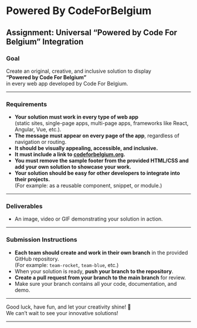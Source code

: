 # Powered By CodeForBelgium

## Assignment: Universal “Powered by Code For Belgium” Integration

### Goal

Create an original, creative, and inclusive solution to display  
**“Powered by Code For Belgium”**  
in every web app developed by Code For Belgium.

---

### Requirements

- **Your solution must work in every type of web app**  
  (static sites, single-page apps, multi-page apps, frameworks like React, Angular, Vue, etc.).
- **The message must appear on every page of the app**, regardless of navigation or routing.
- **It should be visually appealing, accessible, and inclusive.**
- **It must include a link to [codeforbelgium.org](https://codeforbelgium.org).**
- **You must remove the sample footer from the provided HTML/CSS and add your own solution to showcase your work.**
- **Your solution should be easy for other developers to integrate into their projects.**  
  (For example: as a reusable component, snippet, or module.)

---

### Deliverables

- An image, video or GIF demonstrating your solution in action.

---

### Submission Instructions

- **Each team should create and work in their own branch** in the provided GitHub repository.  
  (For example: `team-rocket`, `team-blue`, etc.)
- When your solution is ready, **push your branch to the repository**.
- **Create a pull request from your branch to the main branch** for review.
- Make sure your branch contains all your code, documentation, and demo.

---

Good luck, have fun, and let your creativity shine! 🚀  
We can’t wait to see your innovative solutions!

---


